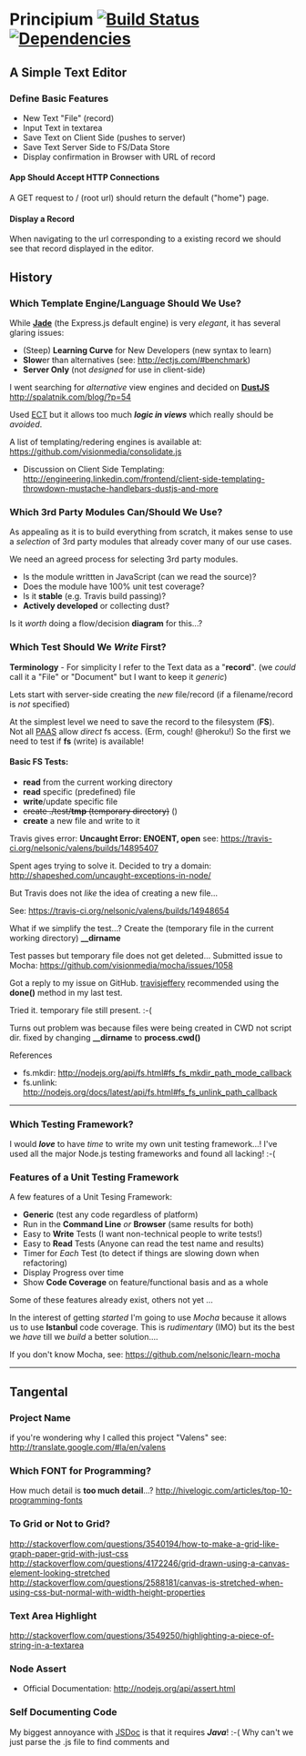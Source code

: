# Principium [![Build Status](https://travis-ci.org/nelsonic/valens.png?branch=master)](https://travis-ci.org/nelsonic/valens) [![Dependencies](https://david-dm.org/nelsonic/valens.png)](https://david-dm.org/nelsonic/valens)

## A Simple Text Editor

### Define Basic Features

- New Text "File" (record)
- Input Text in textarea
- Save Text on Client Side (pushes to server)
- Save Text Server Side to FS/Data Store
- Display confirmation in Browser with URL of record

#### App Should Accept HTTP Connections

A GET request to / (root url) should return the default ("home") page.





#### Display a Record

When navigating to the url corresponding to a existing record we 
should see that record displayed in the editor.





## History

### Which Template Engine/Language Should We Use?

While [**Jade**](http://jade-lang.com/) (the Express.js default engine) 
is very *elegant*, it has several glaring issues:

- (Steep) **Learning Curve** for New Developers (new syntax to learn)
- **Slow**er than alternatives (see: http://ectjs.com/#benchmark)
- **Server Only** (not *designed* for use in client-side)

I went searching for *alternative* view engines and decided on 
[**DustJS**]()
http://spalatnik.com/blog/?p=54

Used [ECT](http://ectjs.com/) but it allows too much ***logic in views***
which really should be *avoided*.


A list of templating/redering engines is available at:
https://github.com/visionmedia/consolidate.js

- Discussion on Client Side Templating:
http://engineering.linkedin.com/frontend/client-side-templating-throwdown-mustache-handlebars-dustjs-and-more


### Which 3rd Party Modules Can/Should We Use?

As appealing as it is to build everything from scratch, it makes sense to use
a *selection* of 3rd party modules that already cover many of our use cases.

We need an agreed process for selecting 3rd party modules.

- Is the module writtten in JavaScript (can we read the source)?
- Does the module have 100% unit test coverage?
- Is it **stable** (e.g. Travis build passing)?
- **Actively developed** or collecting dust?

Is it *worth* doing a flow/decision **diagram** for this...?

### Which Test Should We *Write* First?

**Terminology** - For simplicity I refer to the Text data as a "**record**".
(we *could* call it a "File" or "Document" but I want to keep it *generic*)

Lets start with server-side creating the *new* file/record 
(if a filename/record is *not* specified)

At the simplest level we need to save the record to the filesystem (**FS**). 
<br />Not all [PAAS](http://en.wikipedia.org/wiki/Platform_as_a_service) allow 
*direct* fs access. (Erm, cough! @heroku!)
So the first we need to test if **fs** (write) is available!

#### Basic FS Tests:

- **read** from the current working directory
- **read** specific (predefined) file
- **write**/update specific file
- ~~create ./test/**tmp** (temporary directory)~~ ()
- **create** a new file and write to it

Travis gives error: **Uncaught Error: ENOENT, open**
see: https://travis-ci.org/nelsonic/valens/builds/14895407

Spent ages trying to solve it. Decided to try a domain:
http://shapeshed.com/uncaught-exceptions-in-node/

But Travis does not *like* the idea of creating a new file...

See: https://travis-ci.org/nelsonic/valens/builds/14948654

What if we simplify the test...?
Create the (temporary file in the current working directory) **__dirname**

Test passes but temporary file does not get deleted...
Submitted issue to Mocha: https://github.com/visionmedia/mocha/issues/1058

Got a reply to my issue on GitHub.
[travisjeffery](https://github.com/travisjeffery) recommended using the 
**done()** method in my last test.

Tried it. temporary file still present. :-(

Turns out problem was because files were being created in CWD not script dir.
fixed by changing **__dirname** to **process.cwd()**


References

- fs.mkdir: http://nodejs.org/api/fs.html#fs_fs_mkdir_path_mode_callback
- fs.unlink: http://nodejs.org/docs/latest/api/fs.html#fs_fs_unlink_path_callback


- - -

### Which Testing Framework?

I would ***love*** to have *time* to write my own unit testing framework...!
I've used all the major Node.js testing frameworks and found all lacking! :-(

### Features of a Unit Testing Framework

A few features of a Unit Tesing Framework:

- **Generic** (test any code regardless of platform)
- Run in the **Command Line** *or* **Browser** (same results for both)
- Easy to **Write** Tests (I want non-technical people to write tests!)
- Easy to **Read** Tests (Anyone can read the test name and results)
- Timer for *Each* Test (to detect if things are slowing down when refactoring)
- Display Progress over time
- Show **Code Coverage** on feature/functional basis and as a whole

Some of these features already exist, others not yet ...

In the interest of getting *started* I'm going to use *Mocha* because it allows
 us to use **Istanbul** code coverage. This is *rudimentary* (IMO) but its 
the best we *have* till we *build* a better solution.... 

If you don't know Mocha, see: https://github.com/nelsonic/learn-mocha

- - -

## Tangental 

### Project Name

if you're wondering why I called this project "Valens"
see: http://translate.google.com/#la/en/valens

### Which FONT for Programming?

How much detail is **too much detail**...?
http://hivelogic.com/articles/top-10-programming-fonts


### To Grid or Not to Grid?

http://stackoverflow.com/questions/3540194/how-to-make-a-grid-like-graph-paper-grid-with-just-css
http://stackoverflow.com/questions/4172246/grid-drawn-using-a-canvas-element-looking-stretched
http://stackoverflow.com/questions/2588181/canvas-is-stretched-when-using-css-but-normal-with-width-height-properties


### Text Area Highlight

http://stackoverflow.com/questions/3549250/highlighting-a-piece-of-string-in-a-textarea

### Node Assert

- Official Documentation: http://nodejs.org/api/assert.html

### Self Documenting Code

My biggest annoyance with [JSDoc](http://usejsdoc.org) is that 
it requires ***Java***! :-(
Why can't we just parse the .js file to find comments and 
